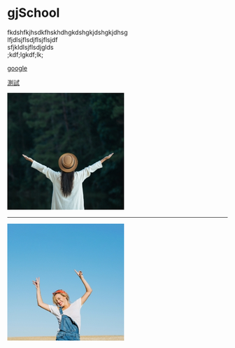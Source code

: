 # gjSchool
fkdshfkjhsdkfhskhdhgkdshgkjdshgkjdhsg<br>
lfjdlsjflsdjflsjflsjdf<br>
sfjkldlsjflsdjglds<br>
;kdf;lgkdf;lk;<p>

[google](https://www.google.com.tw/)

[測試](page/1/index.html)

![照片](images/gallery/1.jpg)

<hr>

<img src="images/gallery/2.jpg" alt="照片">



